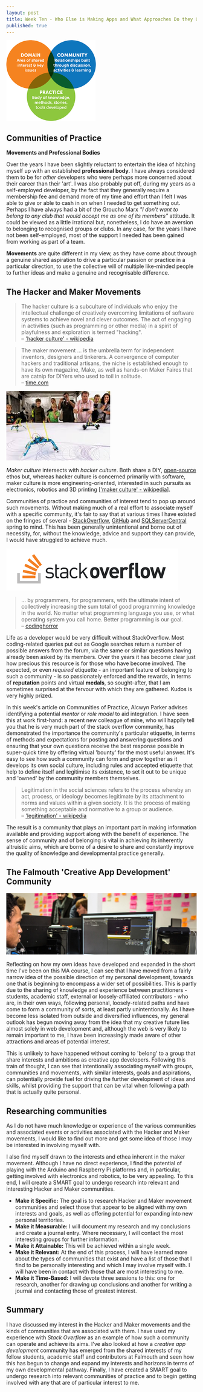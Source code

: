 ```yaml
---
layout: post
title: Week Ten - Who Else is Making Apps and What Approaches Do they Use?
published: true
---
```


![Communities of Practice](\images\communities-1.png)

## Communities of Practice

**Movements and Professional Bodies** 

Over the years I have been slightly reluctant to entertain the idea of hitching myself up with an established **professional body**. I have always considered them to be for _other_ developers who were perhaps more concerned about their career than their 'art'. I was also probably put off, during my years as a self-employed developer, by the fact that they generally require a membership fee and demand more of my time and effort than I felt I was able to give or able to cash in on when I needed to get something out. Perhaps I have always had a bit of the Groucho Marx _"I don’t want to belong to any club that would accept me as one of its members"_ attitude. It could be viewed as a little irrational but, nonetheless, I do have an aversion to belonging to recognised groups or clubs. In any case, for the years I have not been self-employed, most of the support I needed has been gained from working as part of a team. 

**Movements** are quite different in my view, as they have come about through a genuine shared aspiration to drive a particular passion or practice in a particular direction, to use the collective will of multiple like-minded people to further ideas and make a genuine and recognisable difference. 

## The Hacker and Maker Movements

>The hacker culture is a subculture of individuals who enjoy the intellectual challenge of creatively overcoming limitations of software systems to achieve novel and clever outcomes. The act of engaging in activities (such as programming or other media) in a spirit of playfulness and exploration is termed "hacking".<br>
&ndash; ['hacker culture' - wikipedia](https://en.wikipedia.org/wiki/Hacker_culture)

>The maker movement ... is the umbrella term for independent inventors, designers and tinkerers. A convergence of computer hackers and traditional artisans, the niche is established enough to have its own magazine, Make, as well as hands-on Maker Faires that are catnip for DIYers who used to toil in solitude.<br>
&ndash; [time.com](http://time.com/104210/maker-faire-maker-movement/)

![Maker Movement](\images\maker-movement-1.jpg)

_Maker culture_ intersects with _hacker culture_. Both share a DIY, [open-source](https://opensource.org/) ethos but, whereas hacker culture is concerned primarily with software, maker culture is more engineering-oriented, interested in such pursuits as electronics, robotics and 3D printing [['maker culture' - wikipedia](https://en.wikipedia.org/wiki/Maker_culture)].

Communities of practice and communities of interest tend to pop up around such movements. Without making much of a real effort to associate myself with a specific community, it's fair to say that at various times I have existed on the fringes of several - [StackOverflow](https://stackoverflow.com/), [GitHub](https://github.com/) and [SQLServerCentral](https://www.sqlservercentral.com/) spring to mind. This has been generally unintentional and borne out of necessity, for, without the knowledge, advice and support they can provide, I would have struggled to achieve much.
<br>

![Stack Overflow](\images\stackoverflow.png)

>... by programmers, for programmers, with the ultimate intent of collectively increasing the sum total of good programming knowledge in the world. No matter what programming language you use, or what operating system you call home. Better programming is our goal.<br>
&ndash; [codinghorror](http://blog.codinghorror.com/introducing-stackoverflow-com/)

Life as a developer would be very difficult without StackOverflow. Most coding-related queries put out as Google searches return a number of possible answers from the forum, via the same or similar questions having already been asked by its members. Over the years it has become clear just how precious this resource is for those who have become involved. The expected, or even _required_ etiquette - an important feature of belonging to such a community - is so passionately enforced and the rewards, in terms of **reputation** points and virtual **medals**, so sought-after, that I am sometimes surprised at the fervour with which they are gathered. Kudos is very highly prized. 

In this week's article on Communities of Practice, Alcwyn Parker advises identifying a potential _mentor_ or _role model_ to aid integration. I have seen this at work first-hand: a recent new colleague of mine, who will happily tell you that he is very much part of the stack overflow community, has demonstrated the importance the community's particular etiquette, in terms of methods and expectations for posting and answering questions and ensuring that your own questions receive the best response possible in super-quick time by offering virtual 'bounty' for the most useful answer. It's easy to see how such a community can form and grow together as it develops its own social culture, including rules and accepted etiquette that help to define itself and legitimise its existence, to set it out to be unique and 'owned' by the community members themselves.   

>Legitimation in the social sciences refers to the process whereby an act, process, or ideology becomes legitimate by its attachment to norms and values within a given society. It is the process of making something acceptable and normative to a group or audience.<br>
&ndash; ['legitimation' - wikipedia](https://en.wikipedia.org/wiki/Legitimation)

The result is a community that plays an important part in making information available and providing support along with the benefit of experience. The sense of community and of belonging is vital in achieving its inherently altruistic aims, which are borne of a desire to share and constantly improve the quality of knowledge and developmental practice generally.

## The Falmouth 'Creative App Development' Community 

![The Falmouth 'Creative App Development' Community](\images\falmouth-banner.jpg)

Reflecting on how my own ideas have developed and expanded in the short time I've been on this MA course, I can see that I have moved from a fairly narrow idea of the possible direction of my personal development, towards one that is beginning to encompass a wider set of possibilities. This is partly due to the sharing of knowledge and experience between practitioners - students, academic staff, external or loosely-affiliated contributors - who are, in their own ways, following personal, loosely-related paths and have come to form a community of sorts, at least partly unintentionally. As I have become less isolated from outside and diversified influences, my general outlook has begun moving away from the idea that my creative future lies almost solely in web development and, although the web is very likely to remain important to me, I have been increasingly made aware of other attractions and areas of potential interest. 

This is unlikely to have happened without coming to 'belong' to a group that share interests and ambitions as creative app developers. Following this train of thought, I can see that intentionally associating myself with groups, communities and movements, with similar interests, goals and aspirations, can potentially provide fuel for driving the further development of ideas and skills, whilst providing the support that can be vital when following a path that is actually quite personal. 

## Researching communities

As I do not have much knowledge or experience of the various communities and associated events or activities associated with the Hacker and Maker movements, I would like to find out more and get some idea of those I may be interested in involving myself with. 

I also find myself drawn to the interests and ethea inherent in the maker movement.  Although I have no direct experience, I find the potential of playing with the Arduino and Raspberry Pi platforms and, in particular, getting involved with electronics and robotics, to be very appealing. To this end, I will create a SMART goal to undergo research into relevant and interesting Hacker and Maker communities.

* **Make it Specific:** The goal is to research Hacker and Maker movement communities and select those that appear to be aligned with my own interests and goals, as well as offering potential for expanding into new personal territories.
* **Make it Measurable:** I will document my research and my conclusions and create a journal entry. Where necessary, I will contact the most interesting groups for further information.
* **Make it Attainable:** This will be achieved within a single week.
* **Make it Relevant:** At the end of this process, I will have learned more about the types of communities that exist and have a list of those that I find to be personally interesting and which I may involve myself with. I will have been in contact with those that are most interesting to me.
* **Make it Time-Based:** I will devote three sessions to this: one for research, another for drawing up conclusions and another for writing a journal and contacting those of greatest interest.

## Summary

I have discussed my interest in the Hacker and Maker movements and the kinds of communities that are associated with them. I have used my experience with _Stack Overflow_ as an example of how such a community can operate and achieve its aims. I've also looked at how a _creative app development_ community has emerged from the shared interests of my fellow students, academic staff and contributors at Falmouth and seen how this has begun to change and expand my interests and horizons in terms of my own developmental pathway. Finally, I have created a SMART goal to undergo research into relevant communities of practice and to begin getting involved with any that are of particular interest to me.









